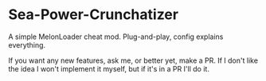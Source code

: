 # Sea-Power-Crunchatizer
A simple MelonLoader cheat mod. Plug-and-play, config explains everything.

If you want any new features, ask me, or better yet, make a PR. If I don't like the idea I won't implement it myself, but if it's in a PR I'll do it.
